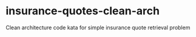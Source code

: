 # insurance-quotes-clean-arch
Clean architecture code kata for simple insurance quote retrieval problem
